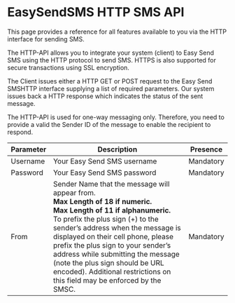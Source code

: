 # EasySendSMS HTTP SMS API

This page provides a reference for all features available to you via the HTTP interface for sending SMS.

The HTTP-API allows you to integrate your system (client) to Easy Send SMS using the HTTP protocol to send SMS. HTTPS is also supported for secure transactions using SSL encryption.

The Client issues either a HTTP GET or POST request to the Easy Send SMSHTTP interface supplying a list of required parameters. Our system issues back a HTTP response which indicates the status of the sent message.

The HTTP-API is used for one-way messaging only. Therefore, you need to provide a valid the Sender ID of the message to enable the recipient to respond.

| Parameter | Description | Presence |
| --------- | ----------- | -------- |
| Username | Your Easy Send SMS username | Mandatory |
| Password | Your Easy Send SMS password | Mandatory |
| From | Sender Name that the message will appear from. <br /> **Max Length of 18 if numeric.** <br /> **Max Length of 11 if alphanumeric.** <br /> To prefix the plus sign (+) to the sender’s address when the message is displayed on their cell phone, please prefix the plus sign to your sender’s address while submitting the message (note the plus sign should be URL encoded). Additional restrictions on this field may be enforced by the SMSC. | Mandatory |
